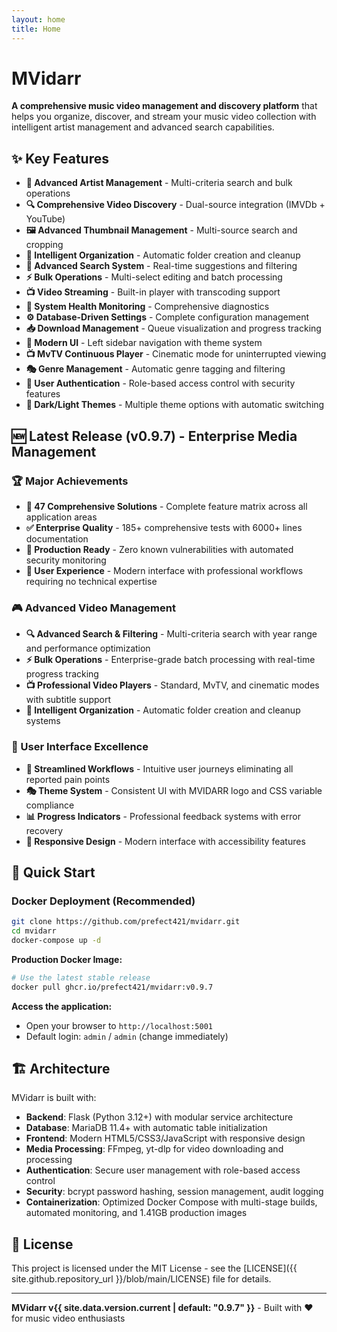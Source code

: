 ```yaml
---
layout: home
title: Home
---
```


# MVidarr

**A comprehensive music video management and discovery platform** that helps you organize, discover, and stream your music video collection with intelligent artist management and advanced search capabilities.

## ✨ Key Features

- **🎯 Advanced Artist Management** - Multi-criteria search and bulk operations
- **🔍 Comprehensive Video Discovery** - Dual-source integration (IMVDb + YouTube)  
- **🖼️ Advanced Thumbnail Management** - Multi-source search and cropping
- **📁 Intelligent Organization** - Automatic folder creation and cleanup
- **🔎 Advanced Search System** - Real-time suggestions and filtering
- **⚡ Bulk Operations** - Multi-select editing and batch processing
- **📺 Video Streaming** - Built-in player with transcoding support
- **💚 System Health Monitoring** - Comprehensive diagnostics
- **⚙️ Database-Driven Settings** - Complete configuration management
- **📥 Download Management** - Queue visualization and progress tracking
- **🎨 Modern UI** - Left sidebar navigation with theme system
- **📺 MvTV Continuous Player** - Cinematic mode for uninterrupted viewing
- **🎭 Genre Management** - Automatic genre tagging and filtering
- **🔐 User Authentication** - Role-based access control with security features
- **🌙 Dark/Light Themes** - Multiple theme options with automatic switching

## 🆕 Latest Release (v0.9.7) - Enterprise Media Management

### 🏆 Major Achievements
- **🎯 47 Comprehensive Solutions** - Complete feature matrix across all application areas  
- **✅ Enterprise Quality** - 185+ comprehensive tests with 6000+ lines documentation
- **🚀 Production Ready** - Zero known vulnerabilities with automated security monitoring
- **💫 User Experience** - Modern interface with professional workflows requiring no technical expertise

### 🎮 Advanced Video Management
- **🔍 Advanced Search & Filtering** - Multi-criteria search with year range and performance optimization
- **⚡ Bulk Operations** - Enterprise-grade batch processing with real-time progress tracking
- **📺 Professional Video Players** - Standard, MvTV, and cinematic modes with subtitle support
- **📁 Intelligent Organization** - Automatic folder creation and cleanup systems

### 🎨 User Interface Excellence  
- **🎨 Streamlined Workflows** - Intuitive user journeys eliminating all reported pain points
- **🎭 Theme System** - Consistent UI with MVIDARR logo and CSS variable compliance
- **📊 Progress Indicators** - Professional feedback systems with error recovery
- **📱 Responsive Design** - Modern interface with accessibility features

## 🚀 Quick Start

### Docker Deployment (Recommended)

```bash
git clone https://github.com/prefect421/mvidarr.git
cd mvidarr
docker-compose up -d
```

**Production Docker Image:**
```bash
# Use the latest stable release
docker pull ghcr.io/prefect421/mvidarr:v0.9.7
```

**Access the application:**
- Open your browser to `http://localhost:5001`
- Default login: `admin` / `admin` (change immediately)

## 🏗️ Architecture

MVidarr is built with:

- **Backend**: Flask (Python 3.12+) with modular service architecture
- **Database**: MariaDB 11.4+ with automatic table initialization
- **Frontend**: Modern HTML5/CSS3/JavaScript with responsive design
- **Media Processing**: FFmpeg, yt-dlp for video downloading and processing
- **Authentication**: Secure user management with role-based access control
- **Security**: bcrypt password hashing, session management, audit logging
- **Containerization**: Optimized Docker Compose with multi-stage builds, automated monitoring, and 1.41GB production images

## 📄 License

This project is licensed under the MIT License - see the [LICENSE]({{ site.github.repository_url }}/blob/main/LICENSE) file for details.

---

**MVidarr v{{ site.data.version.current | default: "0.9.7" }}** - Built with ❤️ for music video enthusiasts